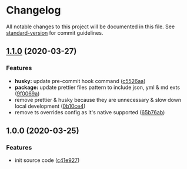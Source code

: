 # Changelog

All notable changes to this project will be documented in this file. See [standard-version](https://github.com/conventional-changelog/standard-version) for commit guidelines.

## [1.1.0](https://github.com/boringcodes/prettier-config/compare/v1.0.0...v1.1.0) (2020-03-27)

### Features

- **husky:** update pre-commit hook command ([c5526aa](https://github.com/boringcodes/prettier-config/commit/c5526aa))
- **package:** update prettier files pattern to include json, yml & md exts ([9f0069a](https://github.com/boringcodes/prettier-config/commit/9f0069a))
- remove prettier & husky because they are unnecessary & slow down local development ([0b10ce4](https://github.com/boringcodes/prettier-config/commit/0b10ce4))
- remove ts overrides config as it's native supported ([65b76ab](https://github.com/boringcodes/prettier-config/commit/65b76ab))

## 1.0.0 (2020-03-25)

### Features

- init source code ([c41e927](https://github.com/boringcodes/prettier-config/commit/c41e927))
